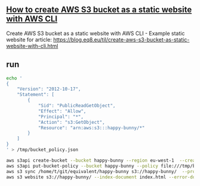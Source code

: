  
## [How to create AWS S3 bucket as a static website with AWS CLI](https://blog.eq8.eu/til/create-aws-s3-bucket-as-static-website-with-cli.html)


Create AWS S3 bucket as a static website with AWS CLI - Example static website for article: 
<https://blog.eq8.eu/til/create-aws-s3-bucket-as-static-website-with-cli.html>



## run



```bash
echo '
{
    "Version": "2012-10-17",
    "Statement": [
        {
            "Sid": "PublicReadGetObject",
            "Effect": "Allow",
            "Principal": "*",
            "Action": "s3:GetObject",
            "Resource": "arn:aws:s3:::happy-bunny/*"
        }
    ]   
}
' > /tmp/bucket_policy.json

aws s3api create-bucket --bucket happy-bunny --region eu-west-1  --create-bucket-configuration LocationConstraint=eu-west-1 --profile equivalent
aws s3api put-bucket-policy --bucket happy-bunny --policy file:///tmp/bucket_policy.json --profile equivalent
aws s3 sync /home/t/git/equivalent/happy-bunny s3://happy-bunny/  --profile equivalent
aws s3 website s3://happy-bunny/ --index-document index.html --error-document error.html --profile equivalent
```
